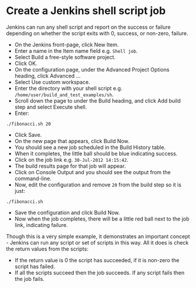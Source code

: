 Create a Jenkins shell script job
=================================

Jenkins can run any shell script and report on the success or failure depending on whether the script exits with 0, success, or non-zero, failure.

* On the Jenkins front-page, click New Item.
* Enter a name in the Item name field e.g. `Shell job`.
* Select Build a free-style software project.
* Click OK.
* On the configuration page, under the Advanced Project Options heading, click Advanced ...
* Select Use custom workspace.
* Enter the directory with your shell script e.g. `/home/user/build_and_test_examples/sh`.
* Scroll down the page to under the Build heading, and click Add build step and select Execute shell.
* Enter:

```
./fibonacci.sh 20
```

* Click Save.
* On the new page that appears, click Build Now.
* You should see a new job scheduled in the Build History table.
* When it completes, the little ball should be blue indicating success.
* Click on the job link e.g. `30-Jul-2012 14:15:42`.
* The build results page for that job will appear.
* Click on Console Output and you should see the output from the command-line.
* Now, edit the configuration and remove `20` from the build step so it is just:

```
./fibonacci.sh
```

* Save the configuration and click Build Now.
* Now when the job completes, there will be a little red ball next to the job link, indicating failure.

Though this is a very simple example, it demonstrates an important concept - Jenkins can run any script or set of scripts in this way. All it does is check the return values from the scripts:

* If the return value is 0 the script has succeeded, if it is non-zero the script has failed. 
* If all the scripts succeed then the job succeeds. If any script fails then the job fails.
